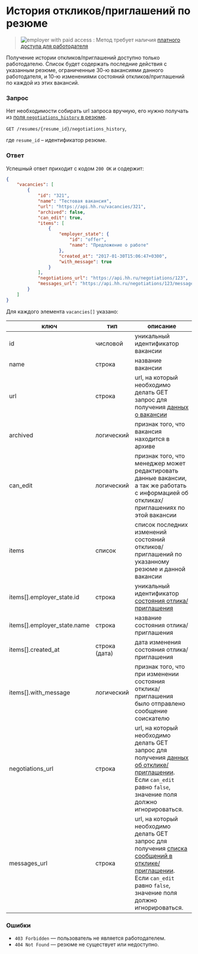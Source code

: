 # История откликов/приглашений по резюме

> <img src="http://hhru.github.io/api/badges/emp_paid.png" alt="employer with paid access" /> : Метод требует наличия [платного доступа для работодателя](docs/employer_payable_methods.md)

Получение истории откликов/приглашений доступно только работодателю. Список будет содержать последние действия
с указанным резюме, ограниченные 30-ю вакансиями данного работодателя, и 10-ю изменениями состояний откликов/приглашений
по каждой из этих вакансий.


### Запрос

Нет необходимости собирать url запроса вручную, его нужно получать
из [поля `negotiations_history` в резюме](resumes.md#negotiations-history-field).

`GET /resumes/{resume_id}/negotiations_history`,

где `resume_id` – идентификатор резюме.

<a name="response"></a>
### Ответ

Успешный ответ приходит с кодом `200 OK` и содержит:

```json
{
    "vacancies": [
        {
            "id": "321",
            "name": "Тестовая вакансия",
            "url": "https://api.hh.ru/vacancies/321",
            "archived": false,
            "can_edit": true,
            "items": [
                {
                    "employer_state": {
                        "id": "offer",
                        "name": "Предложение о работе"
                    },
                    "created_at": "2017-01-30T15:06:47+0300",
                    "with_message": true
                }
            ],
            "negotiations_url": "https://api.hh.ru/negotiations/123",
            "messages_url": "https://api.hh.ru/negotiations/123/messages"
        }
    ]
}
```

Для каждого элемента `vacancies[]` указано:

ключ | тип | описание
-----|-----|---------
id | числовой | уникальный идентификатор вакансии
name | строка | название вакансии
url | строка | url, на который необходимо делать GET запрос для получения [данных о вакансии](vacancies.md#item)
archived | логический | признак того, что вакансия находится в архиве
can_edit | логический | признак того, что менеджер может редактировать данные вакансии, а так же работать с информацией об откликах/приглашениях по этой вакансии
items | список | список последних изменений состояний откликов/приглашений по указанному резюме и данной вакансии
items[].employer_state.id | строка | уникальный идентификатор [состояния отлика/приглашения](dictionaries.md#Справочники-для-откликовприглашений-переписка)
items[].employer_state.name | строка | название состояния отлика/приглашения
items[].created_at | строка (дата) | дата изменения состояния отлика/приглашения
items[].with_message | логический | признак того, что при изменении состояния отклика/приглашения было отправлено сообщение соискателю
negotiations_url | строка | url, на который необходимо делать GET запрос для получения [данных об отклике/приглашении](employer_negotiations.md#get-negotiation). Если `can_edit` равно `false`, значение поля должно игнорироваться.
messages_url | строка | url, на который необходимо делать GET запрос для получения [списка сообщений в отклике/приглашении](employer_negotiations.md#get-messages). Если `can_edit` равно `false`, значение поля должно игнорироваться.

### Ошибки

* `403 Forbidden` — пользователь не является работодателем.
* `404 Not Found` — резюме не существует или недоступно.
